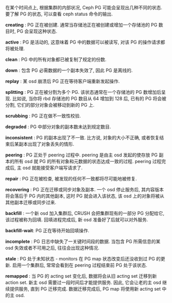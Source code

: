 在某个时间点上, 根据集群的内部状况, Ceph PG 可能会呈现出几种不同的状态. 要了解 PG 的状态, 可以查看 ceph status 命令的输出.

**creating** : PG 正在被创建. 通常当存储池正在被创建或增加一个存储池的 PG 数目时, PG 会呈现这种状态.

**active** : PG 是活动的, 这意味着 PG 中的数据可以被读写, 对该 PG 的操作请求都将被处理.

**clean** : PG 中的所有对象都已被复制了规定的份数.

**down** : 包含 PG 必需数据的一个副本失效了, 因此 PG 是离线的.

**replay** : 某 osd 崩溃后 PG 正在等待客户端重新发起操作.

**splitting** : PG 正在被分割为多个 PG. 该状态通常在一个存储池的 PG 数增加后呈现. 比如说, 当你将 rbd 存储池的 PG 数目从 64 增加到 128 后, 已有的 PG 将会被分割, 它们的部分对象会被移动到新的 PG 上.

**scrubbing** : PG 正在做不一致性校验.

**degraded** : PG 中部分对象的副本数未达到规定数目.

**inconsistent** : PG 的副本出现了不一致. 比方说, 对象的大小不正确, 或者恢复结束后某副本出现了对象丢失的情形.

**peering** : PG 正处于 peering 过程中. peering 是由主 osd 发起的使存放 PG 副本的所有 osd 就 PG 的所有对象和元数据的状态达成一致的过程. peering 过程完成后, 主 osd 就能接受客户端写请求了.

**repair** : PG 正在被检查, 被发现的任何不一致都将尽可能地被修复.

**recovering** : PG 正在迁移或同步对象及副本. 一个 osd 停止服务后, 其内容版本将会落后于 PG 内的其他副本, 这时 PG 就会进入该状态, 该 osd 上的对象将被从其他副本迁移或同步过来.

**backfill** : 一个新 osd 加入集群后, CRUSH 会把集群现有的一部分 PG 分配给它, 该过程被称为回填. 回填进程完成后, 新 osd 准备好了后就可以对外服务.

**backfill-wait**: PG 正在等待开始回填操作.

**incomplete** : PG 日志中缺失了一关键时间段的数据. 当包含 PG 所需信息的某 osd 失效或者不可用之后, 往往会出现这种情况.

**stale** : PG 处于未知状态 - monitors 在 PG map 状态改变后还没收到过 PG 的更新. 启用一个集群后, 常常会看到在 peering 过程结束前 PG 处于该状态.

**remapped** : 当 PG 的 acting set 变化后, 数据将会从旧 acting set 迁移到新 action set. 新主 osd 需要过一段时间后才能提供服务. 因此, 它会让老的主 osd 继续提供服务, 直到 PG 迁移完成. 数据迁移完成后, PG map 将使用新 acting set 中的主 osd.
